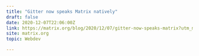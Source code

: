 ```yaml
---
title: "Gitter now speaks Matrix natively"
draft: false
date: 2020-12-07T22:06:00Z
link: https://matrix.org/blog/2020/12/07/gitter-now-speaks-matrix?utm_medium=RSS&utm_source=hune
site: matrix.org
topic: Webdev  

---
```

